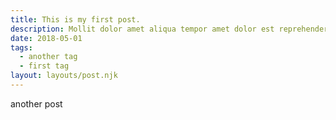 ```yaml
---
title: This is my first post.
description: Mollit dolor amet aliqua tempor amet dolor est reprehenderit eiusmod. Ad laborum exercitation ullamco eiusmod ex nisi. Reprehenderit elit fugiat incididunt et enim eiusmod cillum excepteur velit. Eu et consequat sint reprehenderit dolore laboris deserunt proident.
date: 2018-05-01
tags:
  - another tag
  - first tag
layout: layouts/post.njk
---
```


another post